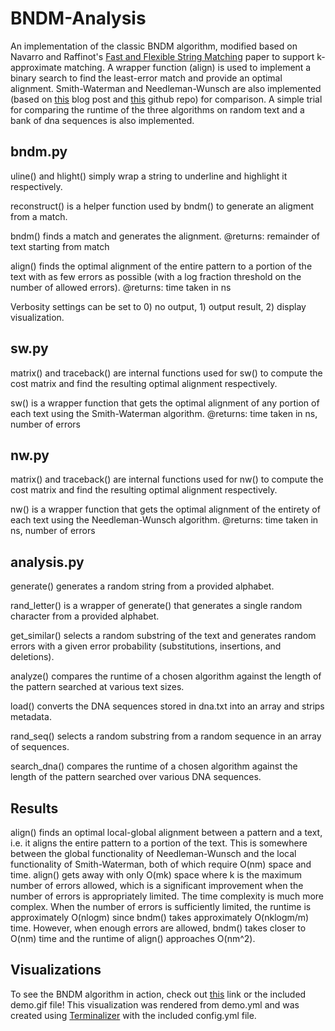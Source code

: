 # BNDM-Analysis

An implementation of the classic BNDM algorithm,
modified based on Navarro and Raffinot's
[Fast and Flexible String Matching](https://dl.acm.org/doi/10.1145/351827.384246)
paper to support k-approximate matching. A wrapper
function (align) is used to implement a binary
search to find the least-error match and provide
an optimal alignment. Smith-Waterman and
Needleman-Wunsch are also implemented (based on
[this](https://tiefenauer.github.io/blog/smith-waterman/)
blog post and [this](https://gist.github.com/radaniba/11019717)
github repo) for comparison. A simple trial for
comparing the runtime of the three algorithms
on random text and a bank of dna sequences is
also implemented.

## bndm.py

uline() and hlight() simply wrap a string to
underline and highlight it respectively.

reconstruct() is a helper function used by bndm()
to generate an aligment from a match.

bndm() finds a match and generates the alignment.
@returns: remainder of text starting from match

align() finds the optimal alignment of the entire
pattern to a portion of the text with as few
errors as possible (with a log fraction threshold
on the number of allowed errors).
@returns: time taken in ns

Verbosity settings can be set to 0) no output, 1)
output result, 2) display visualization.

## sw.py

matrix() and traceback() are internal functions
used for sw() to compute the cost matrix and find
the resulting optimal alignment respectively.

sw() is a wrapper function that gets the optimal
alignment of any portion of each text using the
Smith-Waterman algorithm.
@returns: time taken in ns, number of errors

## nw.py

matrix() and traceback() are internal functions
used for nw() to compute the cost matrix and find
the resulting optimal alignment respectively.

nw() is a wrapper function that gets the optimal
alignment of the entirety of each text using the
Needleman-Wunsch algorithm.
@returns: time taken in ns, number of errors

## analysis.py

generate() generates a random string from a
provided alphabet.

rand_letter() is a wrapper of generate() that
generates a single random character from a
provided alphabet.

get_similar() selects a random substring of the
text and generates random errors with a given
error probability (substitutions, insertions,
and deletions).

analyze() compares the runtime of a chosen
algorithm against the length of the pattern
searched at various text sizes.

load() converts the DNA sequences stored in
dna.txt into an array and strips metadata.

rand_seq() selects a random substring from a
random sequence in an array of sequences.

search_dna() compares the runtime of a chosen
algorithm against the length of the pattern
searched over various DNA sequences.

## Results

align() finds an optimal local-global alignment
between a pattern and a text, i.e. it aligns
the entire pattern to a portion of the text.
This is somewhere between the global
functionality of Needleman-Wunsch and the local
functionality of Smith-Waterman, both of which
require O(nm) space and time. align() gets away
with only O(mk) space where k is the maximum
number of errors allowed, which is a
significant improvement when the number of
errors is appropriately limited. The time
complexity is much more complex. When the
number of errors is sufficiently limited, the
runtime is approximately O(nlogm) since bndm()
takes approximately O(nklogm/m) time. However,
when enough errors are allowed, bndm() takes
closer to O(nm) time and the runtime of align()
approaches O(nm^2).

## Visualizations

To see the BNDM algorithm in action, check out
[this](https://bit.ly/2N2jmDP) link or the
included demo.gif file! This visualization was
rendered from demo.yml and was created using
[Terminalizer](https://terminalizer.com/)
with the included config.yml file.